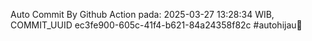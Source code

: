 Auto Commit By Github Action pada: 2025-03-27 13:28:34 WIB, COMMIT_UUID ec3fe900-605c-41f4-b621-84a24358f82c #autohijau🗿

